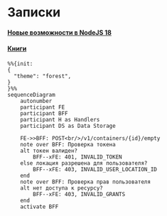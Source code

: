 # Записки

#### [Новые возможности в NodeJS 18](./nodejs18-features/index.md)
#### [Книги](./books/Readme.md)

```mermaid
%%{init:
{
  "theme": "forest",
}
}%%
sequenceDiagram
    autonumber
    participant FE
    participant BFF
    participant H as Handlers
    participant DS as Data Storage

    FE->>BFF: POST<br/>/v1/containers/{id}/empty
    note over BFF: Проверка токена
    alt токен валиден?
        BFF--xFE: 401, INVALID_TOKEN
    else локация разрешена для пользователя?
        BFF--xFE: 403, INVALID_USER_LOCATION_ID
    end
    note over BFF: Проверка прав пользователя
    alt нет доступа к ресурсу?
        BFF--xFE: 403, INVALID_GRANTS
    end
    activate BFF
```
